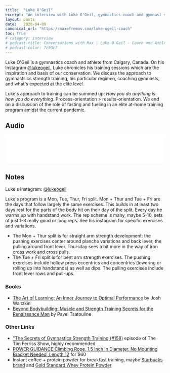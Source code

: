 ```yaml
---
title:  "Luke O'Geil"
excerpt: "An interview with Luke O'Geil, gymnastics coach and gymnast strength trainer."
layout: posts
date:   2020-04-09
canonical_url: "https://maxefremov.com/luke-ogeil-coach"
toc: True
# category: interview
# podcast-title: Conversations with Max | Luke O'Geil - Coach and Athlete
# podcast-color: 7c93c7
---
```


Luke O'Geil is a gymnastics coach and athlete from Calgary, Canada. On his Instagram [@lukeogeil](https://www.instagram.com/lukeogeil/), Luke chronicles his training sessions which are the inspiration and basis of our conservation. We discuss the approach to gymnastsics strength training, his particular regimen, coaching gymnasts, and what's expected at the elite level.

Luke's approach to training can be summed up: *How you do anything is how you do everything*. Process-orientation > results-orientation. We end on a discussion of the role of fasting and fueling in an elite at-home training program amidst the current pandemic.

## Audio

<iframe style="border: none" src="//html5-player.libsyn.com/embed/episode/id/13922423/height/90/theme/custom/thumbnail/yes/direction/backward/render-playlist/no/custom-color/7c93c7/" height="90" width="100%" scrolling="no"  allowfullscreen webkitallowfullscreen mozallowfullscreen oallowfullscreen msallowfullscreen></iframe>

## Notes

Luke's instagram: [@lukeogeil](https://www.instagram.com/lukeogeil/)

Luke's program is a Mon, Tue, Thur, Fri split. Mon + Thur and Tue + Fri are the days that follow largely the same exercises. This builds in at least two days rest for the parts of the body hit on their day of the split. Every day he warms up with handstand work. The rep scheme is many, maybe 5-10, sets of just 1-3 really good or long reps. See his instagram for specific exercises and variations.

- The Mon + Thur split is for straight arm strength development: the pushing exercises center around planche variations and back lever, the pulling around front lever. Thursday sees a bit more in the way of iron cross work and cross pulls.
- The Tue + Fri split is for bent arm strength exercises. The pushing exercises include hollow press eccentrics and concentrics (lowering or rolling up into handstands) as well as dips. The pulling exercises include front lever rows and pull-ups.

### Books

- [The Art of Learning: An Inner Journey to Optimal Performance](https://amzn.to/34qn9Ti) by Josh Waitzkin
- [Beyond Bodybuilding: Muscle and Strength Training Secrets for the Renaissance Man](https://amzn.to/2UXMZL7) by Pavel Tsatouline

### Other Links

- ["The Secrets of Gymnastics Strength Training (#158)](https://tim.blog/2016/05/09/the-secrets-of-gymnastic-strength-training/) episode of The Tim Ferriss Show, highly recommended
- [POWER GUIDANCE Climbing Rope, 1.5 Inch in Diameter, No Mounting Bracket Needed, Length 12](https://amzn.to/39X0fni) for $60
- Instant coffee + protein powder for breakfast training, maybe [Starbucks brand](https://amzn.to/2Vc2E8u) and [Gold Standard Whey Protein Powder](https://amzn.to/2VeGOBj)
